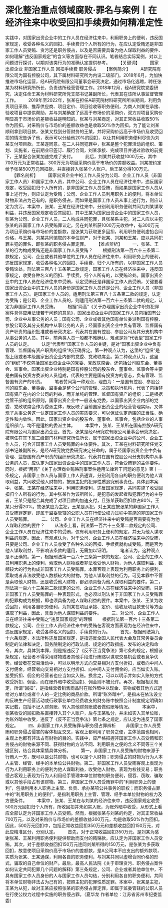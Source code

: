 # 深化整治重点领域腐败·罪名与案例丨在经济往来中收受回扣手续费如何精准定性

实践中，对国家出资企业中的工作人员在经济往来中，利用职务上的便利，违反国家规定，收受各种名义的回扣、手续费归个人所有的行为，在应认定受贿还是非国家工作人员受贿、贪污还是职务侵占，以及是否需要具备为他人谋取利益的要件、如何理解“违反国家规定”的含义等方面存在不同认识。笔者结合实际案例，对以上问题进行探讨，以期对该类行为的准确认定提供参考。
　　【关键词】
　　国家出资企业 非国家工作人员 回扣手续费 职务侵占
　　【案例简介】
　　A研究院有限公司为国有控股公司，其下属材料研究所为内设二级部门。2018年6月，为加快推进市场化运营，经A研究院有限公司董事会研究决定，通过市场化选聘，聘任张某为材料研究所所长，负责该所经营管理工作。2018年12月，经A研究院党委研究，决定任命王某为材料研究所党支部书记兼副所长，代表其在该所从事监督管理工作。
　　2019年至2022年，张某在担任A研究院材料研究所所长期间，利用负责项目采购、推荐供应商、项目定价、项目验收等职务便利，为商人刘某在承接、验收项目中提供帮助，并与刘某确定了远高于市场价的采购价，双方对项目采购价明显高于市场价的差额收益是明知的。张某与刘某商定，对其正常收益收取50%作为回扣，对采购价与市场价的差额收益也是收取50%作为回扣。为了能让刘某顺利拿到项目款，张某又找到分管财务的王某，并将采购价远高于市场价及收受回扣的情况告诉了他，表示可以分给他20%的回扣，以让其利用职务便利尽快为刘某支付项目款。王某遂同意。在二人共同犯罪中，张某是整个犯罪活动的组织、策划、实施者，在前期业已签订、履行合同，刘某承接、完成项目并通过验收的前提下，王某配合张某加速完成了支付。
　　此后，刘某共获收益1000万元，其中700万元为正常收益，300万元为项目采购价高于市场价的差额收益。刘某按约定给予张某500万元回扣款，并直接转入张某个人账户。后王某分得100万元。
　　【罪名剖析】
　　国家出资企业中的工作人员分为公司、企业工作人员（非国家工作人员）和国家工作人员，其中公司、企业工作人员在经济往来中，违反国家规定，收受回扣归个人所有的，是非国家工作人员受贿，而如果是国家工作人员从事上述行为，则应认定为受贿；公司、企业工作人员利用职务上的便利，将本单位财物非法占为己有的，是职务侵占，而如果是国家工作人员从事上述行为，则应认定为贪污。本案中，张某、王某在经济往来中，分别利用职务便利共同为刘某谋取利益，并违反国家规定收受其回扣，其中王某为国家出资企业中的国家工作人员，张某为公司、企业工作人员，二人构成共同犯罪，且张某系主犯，对二人应以主犯张某的非国家工作人员受贿罪认定。另在刘某所获1000万元收益中，有300万元为项目采购价与市场价的差额款，是张某为获取更多回扣，利用职务便利虚抬合同价格，与王某、刘某共同骗取的本单位财产，对于张某、刘某和王某，应以共同犯罪主犯的罪名、即张某的职务侵占罪定罪。
　　【难点辨析】
　　一、张某、王某的行为构成受贿还是非国家工作人员受贿？
　　根据刑法第一百六十三条第二款规定，公司、企业或者其他单位的工作人员在经济往来中，利用职务上的便利，违反国家规定，收受各种名义的回扣、手续费，归个人所有的，以非国家工作人员受贿论处。刑法第三百八十五条第二款规定，国家工作人员在经济往来中，违反国家规定，收受各种名义的回扣、手续费，归个人所有的，以受贿论处。国家出资企业中的工作人员在经济往来中受贿，认定受贿还是非国家工作人员受贿，关键要看国家出资企业中的工作人员的身份是国家工作人员还是公司、企业工作人员（非国家工作人员）。是国家工作人员的，适用刑法第三百八十五条第二款的规定，认定为受贿；是公司、企业工作人员的，则适用刑法第一百六十三条第二款的规定，认定为非国家工作人员受贿。
　　根据“两高”《关于办理国家出资企业中职务犯罪案件具体应用法律若干问题的意见》，国家出资企业中的国家工作人员包括国有公司、企业中从事公务的人员；国有公司、企业或者其他国有单位委派到国有控股、参股公司及其分支机构中从事公务的人员；经国家出资企业中负有管理、监督国有资产职责的组织批准或者研究决定，代表其在国有控股、参股公司及其分支机构中从事公务的人员。其中，前两类人员一般都不难确认，难点是对“代表型”国家工作人员的认定。
　　认定“代表型”国家工作人员的关键，是对“国家出资企业中负有管理、监督国有资产职责的组织”的正确界定。第一种观点认为，这里的“组织”是指上级或者本级国家出资企业内部的党委、党政联席会。第二种观点认为，这里的“组织”不仅包括国家出资企业中的党委、党政联席会，还包括公司股东会、董事会、监事会。国家出资企业特别是国有控股公司的股东会、董事会、监事会等主要是由国有投资方委派的人员组成，代表的主要是国有投资方的意志，负有管理、监督国有资产的职责。
　　笔者赞同第一种观点，理由为：一是国有控股、参股公司的股东会、董事会、监事会是整个公司的管理、决策和执行机构，代表了包括非国有资产在内的全公司的利益，而非单纯的管理、监督国有资产的组织；二是根据党管干部的组织原则，国家出资企业中一般设有党委，以国家出资企业内部的党委、党政联席会作为委派主体，既反映了当前国家出资企业的经营管理实际，又体现了从事公务这一认定国家工作人员的实质要求，可以保证认定范围的正当性、确定性和内敛性。因此，国家出资企业的股东会、董事会、监事会，包括企业的人事组织部门，均不是适格的委派主体。
　　本案中，张某、王某所在国有控股A研究院有限公司为国家出资企业。首先，张某是经A研究院有限公司董事会研究决定，被聘任在其下属二级部门材料研究所任所长，属于国家出资企业中的公司、企业工作人员，符合非国家工作人员受贿罪的主体要件。其次，王某在材料研究所任党支部书记兼副所长，是经A研究院党委研究决定任命的，属于经国家出资企业中负有管理、监督国有资产职责的组织研究决定，代表其在国有控股公司分支机构中从事公务的人员，应认定为国家出资企业中的国家工作人员，符合受贿罪的主体要件。同时，根据“两高”《关于办理商业贿赂刑事案件适用法律若干问题的意见》第十一条规定，非国家工作人员与国家工作人员通谋，分别利用各自的职务便利为他人谋取利益，共同收受他人财物的，按照主犯的犯罪性质追究刑事责任。具体到本案中，张某、王某在经济往来中，利用职务便利，违反国家规定，共同实施了收受回扣归个人所有的行为。其中张某作为该所所长，是犯意的发起者和犯罪行为的主导者，王某只是配合其完成了对项目款的加速支付，且张某获取回扣款占80%，王某只分得20%。故张某应为主犯，王某是从犯，对王某应按张某的非国家工作人员受贿罪定罪，即属于监委管辖的公职人员在行使公权力过程中实施的非国家工作人员受贿罪。
　　二、公司、企业工作人员在经济往来中的受贿是否需要有为他人谋取利益的要件？
　　从法条上看，刑法第一百六十三条第二款规定的公司、企业工作人员在经济往来中的受贿，仅有利用职务上便利的规定，并无为他人谋取利益的规定。因此，有观点认为，对于公司、企业工作人员在经济往来中的受贿，只要是公司、企业工作人员收受了各种名义的回扣、手续费就构成受贿，而是否为他人谋取利益，不影响该条款的适用，无需加以证明。
　　笔者认为，这种观点是不正确的。第一，根据刑法第一百六十三条第一款的规定，公司、企业的工作人员利用职务上的便利，索取他人财物或者非法收受他人财物，为他人谋取利益，数额较大的行为构成非国家工作人员受贿罪。本罪客观上表现为利用职务上的便利，索取或者非法收受他人数额较大的财物，为他人谋取利益的行为。可见本罪中不管是索取他人财物，还是收受他人财物，都必须具备为他人谋取利益的要件。第二，刑法第一百六十三条第二款规定的公司、企业工作人员在经济往来中的受贿，只是非国家工作人员受贿罪的一种表现形式，也必须以刑法关于非国家工作人员受贿罪的犯罪构成为根据，即也须具备为他人谋取利益的要件。本案中，张某、王某为收受回扣，利用各自职务便利，为刘某在项目承接、定价、验收及项目款支付等方面谋取了利益，因此，具备为他人谋取利益的要件。
　　三、对公司、企业工作人员在经济往来中受贿之“违反国家规定”的理解
　　根据刑法第一百六十三条第二款规定，公司、企业工作人员经济往来中的受贿在客观方面表现为在经济往来中，违反国家规定，收受各种名义的回扣、手续费的行为。
　　首先，根据刑法第九十六条规定，本法所称违反国家规定，是指违反全国人民代表大会及其常务委员会制定的法律和决定，国务院制定的行政法规、规定的行政措施、发布的决定和命令。其次，具体到本罪，则是指违反了《反不正当竞争法》第七条的规定，根据该条规定，经营者不得采用财物或者其他手段进行贿赂以谋取交易机会或者竞争优势。经营者在交易活动中，可以以明示方式向交易相对方支付折扣，或者向中间人支付佣金。经营者向交易相对方支付折扣、向中间人支付佣金的，应当如实入账。接受折扣、佣金的经营者也应当如实入账。换言之，可以以明示并如实入账的方式收受折扣、佣金，而在账外暗中收受回扣、佣金则不被允许。再次，根据相关规定，所谓“回扣”，是指经营者销售商品时在账外暗中以现金、实物或者其他方式退给对方单位或者个人的一定比例的商品价款。所谓“账外暗中”，是指未在依法设立的反映生产经营活动或行政事业单位经费收支的财务账中按照会计制度规定明确如实记载，包括不记入财务账、转入其他财务账或者做假账等情况。
　　本案中，张某收受的回扣款系直接转入其个人账户，后与王某私分，并未如实入其单位账，为账外暗中收受，违反了《反不正当竞争法》第七条之规定，应认定为违反了国家规定。
　　四、非国家工作人员受贿罪与职务侵占罪辨析
　　非国家工作人员受贿和职务侵占侵害的客体相互交叉，客观上都利用了职务之便，主体范围也相同，主观上也都有非法占有财物的目的。实践中，应严格把握非国家工作人员受贿和职务侵占的财物来源不同、获得财物的方法不同、利用职务之便的含义不同等三个关键区别，结合具体案情具体分析。
　　第一，非国家工作人员受贿的财物来源于行贿人一方，既可以是公共财物，也可以是个人财物；职务侵占的财物为行为人本人主管、经管、经手的本单位公共财物。第二，非国家工作人员受贿客观上表现为行为人利用职务上的便利为他人谋取利益，收受他人财物，表现为权钱交易；职务侵占客观上表现为行为人利用经手管理本单位财物的职务便利，侵吞、窃取、骗取或以其他手段占有该财物。第三，非国家工作人员受贿罪中的“利用职务上的便利”，包括利用本人职务上主管、负责、承办某项公共事务的职权；而职务侵占罪中的“利用职务上的便利”，是指利用职务上主管、管理、经手本单位财物的权力及方便条件。
　　本案中，张某、王某在与刘某的经济往来中，违反国家规定收受500万元回扣归个人所有，所收回扣并未如实入账，为账外暗中收受，从形式上看应全部认定为非国家工作人员受贿。然而，根据张某与刘某的约定，对其正常收益700万元，以及对采购价与市场价的差额收益300万元，均是收取50%作为回扣。因此，500万元回扣中，包括正常收益回扣350万元和差额收益回扣150万元，对此应精准区分，分别认定。
　　首先，对于正常收益回扣350万元，是刘某为感谢张某、王某利用职务便利提供帮助而支付的贿赂款，应认定为非国家工作人员受贿。其次，对于差额收益回扣150万元连同刘某所得的150万元，是张某为多获取回扣，故意使项目采购价高于市场价的差额款，是A公司本不应支出的额外款项，实质为张某、王某通谋，利用各自的职务便利，与刘某共同以虚增合同价格的形式，骗取的自己单位的财产。最后，最高人民法院《关于审理贪污、职务侵占案件如何认定共同犯罪几个问题的解释》第三条规定，公司、企业或者其他单位中，不具有国家工作人员身份的人与国家工作人员勾结，分别利用各自的职务便利，共同将本单位财物非法占为己有的，按照主犯的犯罪性质定罪。本案中，张某是主犯，王某为从犯，故对王某应按照张某的职务侵占罪定罪，即属于监委管辖的公职人员在行使公权力过程中实施的职务侵占罪。（夏华龙 作者单位：江苏省苏州市纪委监委）
